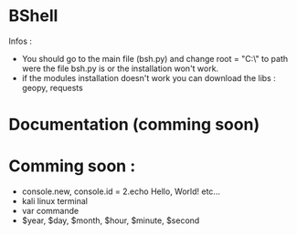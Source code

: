 # BShell

Infos :
* You should go to the main file (bsh.py) and change root = "C:\\" to path were the file bsh.py is or the installation won't work.
* if the modules installation doesn't work you can download the libs : geopy, requests

# Documentation (comming soon)


# Comming soon :
* console.new, console.id = 2.echo Hello, World! etc...
* kali linux terminal
* var commande
* $year, $day, $month, $hour, $minute, $second
